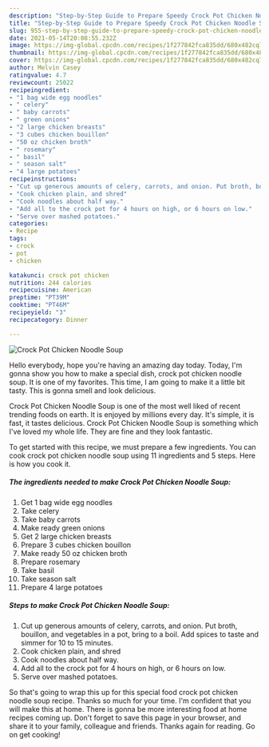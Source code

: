 ```yaml
---
description: "Step-by-Step Guide to Prepare Speedy Crock Pot Chicken Noodle Soup"
title: "Step-by-Step Guide to Prepare Speedy Crock Pot Chicken Noodle Soup"
slug: 955-step-by-step-guide-to-prepare-speedy-crock-pot-chicken-noodle-soup
date: 2021-05-14T20:08:55.232Z
image: https://img-global.cpcdn.com/recipes/1f277842fca835dd/680x482cq70/crock-pot-chicken-noodle-soup-recipe-main-photo.jpg
thumbnail: https://img-global.cpcdn.com/recipes/1f277842fca835dd/680x482cq70/crock-pot-chicken-noodle-soup-recipe-main-photo.jpg
cover: https://img-global.cpcdn.com/recipes/1f277842fca835dd/680x482cq70/crock-pot-chicken-noodle-soup-recipe-main-photo.jpg
author: Melvin Casey
ratingvalue: 4.7
reviewcount: 25022
recipeingredient:
- "1 bag wide egg noodles"
- " celery"
- " baby carrots"
- " green onions"
- "2 large chicken breasts"
- "3 cubes chicken bouillon"
- "50 oz chicken broth"
- " rosemary"
- " basil"
- " season salt"
- "4 large potatoes"
recipeinstructions:
- "Cut up generous amounts of celery, carrots, and onion. Put broth, bouillon, and vegetables in a pot, bring to a boil. Add spices to taste and simmer for 10 to 15 minutes."
- "Cook chicken plain, and shred"
- "Cook noodles about half way."
- "Add all to the crock pot for 4 hours on high, or 6 hours on low."
- "Serve over mashed potatoes."
categories:
- Recipe
tags:
- crock
- pot
- chicken

katakunci: crock pot chicken 
nutrition: 244 calories
recipecuisine: American
preptime: "PT39M"
cooktime: "PT46M"
recipeyield: "3"
recipecategory: Dinner

---
```



![Crock Pot Chicken Noodle Soup](https://img-global.cpcdn.com/recipes/1f277842fca835dd/680x482cq70/crock-pot-chicken-noodle-soup-recipe-main-photo.jpg)

Hello everybody, hope you're having an amazing day today. Today, I'm gonna show you how to make a special dish, crock pot chicken noodle soup. It is one of my favorites. This time, I am going to make it a little bit tasty. This is gonna smell and look delicious.



Crock Pot Chicken Noodle Soup is one of the most well liked of recent trending foods on earth. It is enjoyed by millions every day. It's simple, it is fast, it tastes delicious. Crock Pot Chicken Noodle Soup is something which I've loved my whole life. They are fine and they look fantastic.


To get started with this recipe, we must prepare a few ingredients. You can cook crock pot chicken noodle soup using 11 ingredients and 5 steps. Here is how you cook it.

<!--inarticleads1-->

##### The ingredients needed to make Crock Pot Chicken Noodle Soup:

1. Get 1 bag wide egg noodles
1. Take  celery
1. Take  baby carrots
1. Make ready  green onions
1. Get 2 large chicken breasts
1. Prepare 3 cubes chicken bouillon
1. Make ready 50 oz chicken broth
1. Prepare  rosemary
1. Take  basil
1. Take  season salt
1. Prepare 4 large potatoes




<!--inarticleads2-->

##### Steps to make Crock Pot Chicken Noodle Soup:

1. Cut up generous amounts of celery, carrots, and onion. Put broth, bouillon, and vegetables in a pot, bring to a boil. Add spices to taste and simmer for 10 to 15 minutes.
1. Cook chicken plain, and shred
1. Cook noodles about half way.
1. Add all to the crock pot for 4 hours on high, or 6 hours on low.
1. Serve over mashed potatoes.




So that's going to wrap this up for this special food crock pot chicken noodle soup recipe. Thanks so much for your time. I'm confident that you will make this at home. There is gonna be more interesting food at home recipes coming up. Don't forget to save this page in your browser, and share it to your family, colleague and friends. Thanks again for reading. Go on get cooking!
